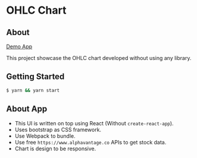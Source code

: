# OHLC Chart  
  
## About  
  
[Demo App](https://ohlc-chart.surge.sh) 
  
This project showcase the OHLC chart developed without using any library.  
  
## Getting Started  
  
```sh  
$ yarn && yarn start  
```  
  
## About App  
  
* This UI is written on top using React (Without `create-react-app`).  
* Uses bootstrap as CSS framework.  
* Use Webpack to bundle.  
* Use free `https://www.alphavantage.co` APIs to get stock data.
* Chart is design to be responsive.

